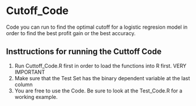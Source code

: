 # Cutoff_Code
Code you can run to find the optimal cutoff for a logistic regresion model in order to find the best profit gain or the best accuracy. 


## Insttructions for running the Cuttoff Code 

1.  Run Cuttoff_Code.R first in order to load the functions into R first. VERY IMPORTANT
2. Make sure that the Test Set has the binary dependent variable at the last column 
3. You are free to use the Code. Be sure to look at the Test_Code.R for a working example. 
